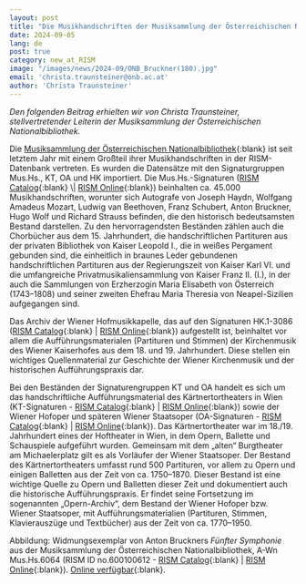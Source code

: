 ```yaml
---
layout: post
title: "Die Musikhandschriften der Musiksammlung der Österreichischen Nationalbibliothek in RISM"
date: 2024-09-05
lang: de
post: true
category: new_at_RISM
image: "/images/news/2024-09/ONB_Bruckner(180).jpg"
email: 'christa.traunsteiner@onb.ac.at'
author: 'Christa Traunsteiner'
---
```


_Den folgenden Beitrag erhielten wir von Christa Traunsteiner, stellvertretender Leiterin der Musiksammlung der Österreichischen Nationalbibliothek._

Die [Musiksammlung der Österreichischen Nationalbibliothek](https://www.onb.ac.at/sammlungen/musiksammlung){:blank} ist seit letztem Jahr mit einem Großteil ihrer Musikhandschriften in der RISM-Datenbank vertreten. Es wurden die Datensätze mit den Signaturgruppen Mus.Hs., KT, OA und HK importiert. Die Mus.Hs.-Signaturen ([RISM Catalog]( https://opac.rism.info/metaopac/search?View=rism&siglum=A-Wn&callno=Mus.%20Hs.){:blank} \| [RISM Online]( https://rism.online/search?q=Mus.Hs.&mode=sources&fq=sigla%3AA-Wn&fq=source-type%3Amanuscript&fb=sigla%3Aintersection&page=1&rows=20){:blank}) beinhalten ca. 45.000 Musikhandschriften, worunter sich Autografe von Joseph Haydn, Wolfgang Amadeus Mozart, Ludwig van Beethoven, Franz Schubert, Anton Bruckner, Hugo Wolf und Richard Strauss befinden, die den historisch bedeutsamsten Bestand darstellen. Zu den hervorragendsten Beständen zählen auch die Chorbücher aus dem 15. Jahrhundert, die handschriftlichen Partituren aus der privaten Bibliothek von Kaiser Leopold I., die in weißes Pergament gebunden sind, die einheitlich in braunes Leder gebundenen handschriftlichen Partituren aus der Regierungszeit von Kaiser Karl VI. und die umfangreiche Privatmusikaliensammlung von Kaiser Franz II. (I.), in der auch die Sammlungen von Erzherzogin Maria Elisabeth von Österreich (1743–1808) und seiner zweiten Ehefrau Maria Theresia von Neapel-Sizilien aufgegangen sind.

Das Archiv der Wiener Hofmusikkapelle, das auf den Signaturen HK.1-3086 ([RISM Catalog]( https://opac.rism.info/metaopac/search?View=rism&siglum=A-Wn&callno=HK){:blank} \| [RISM Online](https://rism.online/search?q=%22HK%22&mode=sources&fq=sigla%3AA-Wn&fq=source-type%3Amanuscript&fb=sigla%3Aintersection&page=1&rows=20){:blank}) aufgestellt ist, beinhaltet vor allem die Aufführungsmaterialen (Partituren und Stimmen) der Kirchenmusik des Wiener Kaiserhofes aus dem 18. und 19. Jahrhundert. Diese stellen ein wichtiges Quellenmaterial zur Geschichte der Wiener Kirchenmusik und der historischen Aufführungspraxis dar.

Bei den Beständen der Signaturengruppen KT und OA handelt es sich um das handschriftliche Aufführungsmaterial des Kärtnertortheaters in Wien (KT-Signaturen - [RISM Catalog](https://opac.rism.info/metaopac/search?View=rism&siglum=A-Wn&callno=KT){:blank} \| [RISM Online](https://rism.online/search?q=%22KT%22&mode=sources&fq=sigla%3AA-Wn&fq=source-type%3Amanuscript&fb=sigla%3Aintersection&page=1&rows=20){:blank}) sowie der Wiener Hofoper und späteren Wiener Staatsoper (OA-Signaturen - [RISM Catalog](https://opac.rism.info/metaopac/search?View=rism&siglum=A-Wn&callno=OA){:blank} \| [RISM Online](https://rism.online/search?q=%22OA%22&mode=sources&fq=sigla%3AA-Wn&fq=source-type%3Amanuscript&fb=sigla%3Aintersection&page=1&rows=20){:blank}). Das Kärtnertortheater war im 18./19. Jahrhundert eines der Hoftheater in Wien, in dem Opern, Ballette und Schauspiele aufgeführt wurden. Gemeinsam mit dem „alten“ Burgtheater am Michaelerplatz gilt es als Vorläufer der Wiener Staatsoper. Der Bestand des Kärtnertortheaters umfasst rund 500 Partituren, vor allem zu Opern und einigen Balletten aus der Zeit von ca. 1750–1870. Dieser Bestand ist eine wichtige Quelle zu Opern und Balletten dieser Zeit und dokumentiert auch die historische Aufführungspraxis. Er findet seine Fortsetzung im sogenannten „Opern-Archiv“, dem Bestand der Wiener Hofoper bzw. Wiener Staatsoper, mit Aufführungsmaterialien (Partituren, Stimmen, Klavierauszüge und Textbücher) aus der Zeit von ca. 1770–1950.

Abbildung: Widmungsexemplar von Anton Bruckners _Fünfter Symphonie_ aus der Musiksammlung der Österreichischen Nationalbibliothek, A-Wn Mus.Hs.6064 (RISM ID no.600100612 - [RISM Catalog]( https://opac.rism.info/search?id=600100612&View=rism){:blank} \| [RISM Online](https://rism.online/sources/600100612){:blank}). [Online verfügbar](https://digital.onb.ac.at/RepViewer/viewer.faces?doc=DTL_3727787&order=1&view=SINGLE){:blank}.
